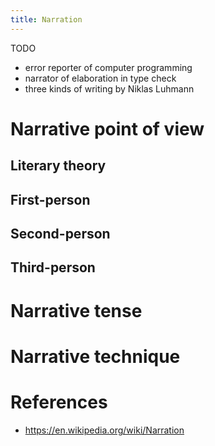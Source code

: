 ```yaml
---
title: Narration
---
```


TODO

- error reporter of computer programming
- narrator of elaboration in type check
- three kinds of writing by Niklas Luhmann

# Narrative point of view

## Literary theory

## First-person

## Second-person

## Third-person

# Narrative tense

# Narrative technique

# References

- https://en.wikipedia.org/wiki/Narration
